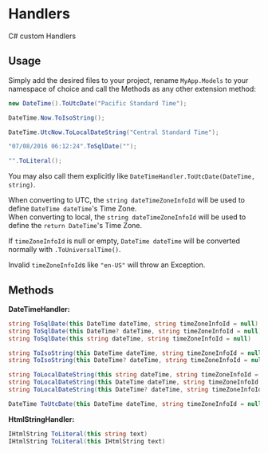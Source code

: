 # Handlers
C# custom Handlers

## Usage
Simply add the desired files to your project, rename `MyApp.Models` to your namespace of choice and call the Methods as any other extension method:

```C#
new DateTime().ToUtcDate("Pacific Standard Time");

DateTime.Now.ToIsoString();

DateTime.UtcNow.ToLocalDateString("Central Standard Time");

"07/08/2016 06:12:24".ToSqlDate("");

"".ToLiteral();
```

You may also call them explicitly like `DateTimeHandler.ToUtcDate(DateTime, string)`.

When converting to UTC, the `string dateTimeZoneInfoId` will be used to define `DateTime dateTime`'s Time Zone.<br>
When converting to local, the `string dateTimeZoneInfoId` will be used to define the `return DateTime`'s Time Zone.

If `timeZoneInfoId` is null or empty, `DateTime dateTime` will be converted normally with `.ToUniversalTime()`.

Invalid `timeZoneInfoId`s like `"en-US"` will throw an Exception.

## Methods
**DateTimeHandler:**

```C#
string ToSqlDate(this DateTime dateTime, string timeZoneInfoId = null)
string ToSqlDate(this DateTime? dateTime, string timeZoneInfoId = null)
string ToSqlDate(this string dateTime, string timeZoneInfoId = null)

string ToIsoString(this DateTime dateTime, string timeZoneInfoId = null)
string ToIsoString(this DateTime? dateTime, string timeZoneInfoId = null)

string ToLocalDateString(this string dateTime, string timeZoneInfoId = null)
string ToLocalDateString(this DateTime dateTime, string timeZoneInfoId = null)
string ToLocalDateString(this DateTime? dateTime, string timeZoneInfoId = null)

DateTime ToUtcDate(this DateTime dateTime, string timeZoneInfoId = null)
```

**HtmlStringHandler:**

```C#
IHtmlString ToLiteral(this string text)
IHtmlString ToLiteral(this IHtmlString text)
```

